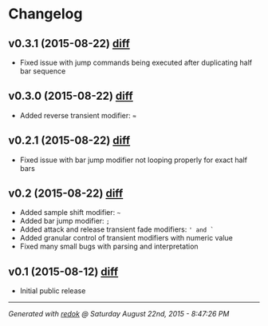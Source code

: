 # Changelog

## v0.3.1 (2015-08-22) [diff](https://github.com/adamrenklint/qwak/compare/v0.3.0...v0.3.1)

- Fixed issue with jump commands being executed after duplicating half bar sequence

## v0.3.0 (2015-08-22) [diff](https://github.com/adamrenklint/qwak/compare/v0.2.1...v0.3.0)

- Added reverse transient modifier: ```≈```

## v0.2.1 (2015-08-22) [diff](https://github.com/adamrenklint/qwak/compare/v0.2.0...v0.2.1)

- Fixed issue with bar jump modifier not looping properly for exact half bars

## v0.2 (2015-08-22) [diff](https://github.com/adamrenklint/qwak/compare/v0.1.0...v0.2.0)

- Added sample shift modifier: ```~```
- Added bar jump modifier: ```;```
- Added attack and release transient fade modifiers: ```' and ` ```
- Added granular control of transient modifiers with numeric value
- Fixed many small bugs with parsing and interpretation

## v0.1 (2015-08-12) [diff](https://github.com/adamrenklint/qwak/compare/248783be0f026881d43f6af25128f1512047b8a3...v0.1.0)

- Initial public release

---
*Generated with [redok](https://github.com/adamrenklint/redok) @ Saturday August 22nd, 2015 - 8:47:26 PM*